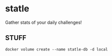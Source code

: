 # statle
Gather stats of your daily challenges!

## STUFF

```
docker volume create --name statle-db -d local
```